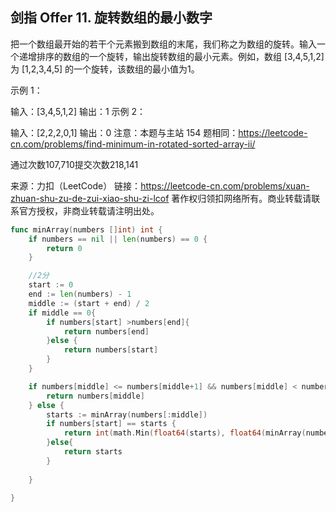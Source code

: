 ## 剑指 Offer 11. 旋转数组的最小数字

把一个数组最开始的若干个元素搬到数组的末尾，我们称之为数组的旋转。输入一个递增排序的数组的一个旋转，输出旋转数组的最小元素。例如，数组 [3,4,5,1,2] 为 [1,2,3,4,5] 的一个旋转，该数组的最小值为1。  

示例 1：

输入：[3,4,5,1,2]
输出：1
示例 2：

输入：[2,2,2,0,1]
输出：0
注意：本题与主站 154 题相同：https://leetcode-cn.com/problems/find-minimum-in-rotated-sorted-array-ii/

通过次数107,710提交次数218,141

来源：力扣（LeetCode）
链接：https://leetcode-cn.com/problems/xuan-zhuan-shu-zu-de-zui-xiao-shu-zi-lcof
著作权归领扣网络所有。商业转载请联系官方授权，非商业转载请注明出处。

```go
func minArray(numbers []int) int {
	if numbers == nil || len(numbers) == 0 {
		return 0
	}

	//2分
	start := 0
	end := len(numbers) - 1
	middle := (start + end) / 2
	if middle == 0{
		if numbers[start] >numbers[end]{
			return numbers[end]
		}else {
			return numbers[start]
		}
	}

	if numbers[middle] <= numbers[middle+1] && numbers[middle] < numbers[middle-1] {
		return numbers[middle]
	} else {
        starts := minArray(numbers[:middle])
        if numbers[start] == starts {
            return int(math.Min(float64(starts), float64(minArray(numbers[middle:]))))
        }else{
            return starts
        }
		
	}

}
```
